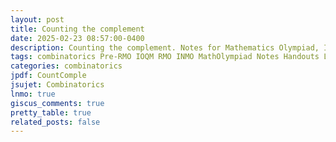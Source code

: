 ```yaml
---
layout: post
title: Counting the complement
date: 2025-02-23 08:57:00-0400
description: Counting the complement. Notes for Mathematics Olympiad, IOQM, RMO, INMO. Problem set, Solutions, Questions, Answers, Hints, Walkthroughs, Discussions, Solutions in pdf.
tags: combinatorics Pre-RMO IOQM RMO INMO MathOlympiad Notes Handouts LectureNotes
categories: combinatorics
jpdf: CountComple
jsujet: Combinatorics
lnmo: true
giscus_comments: true
pretty_table: true
related_posts: false
---
```


